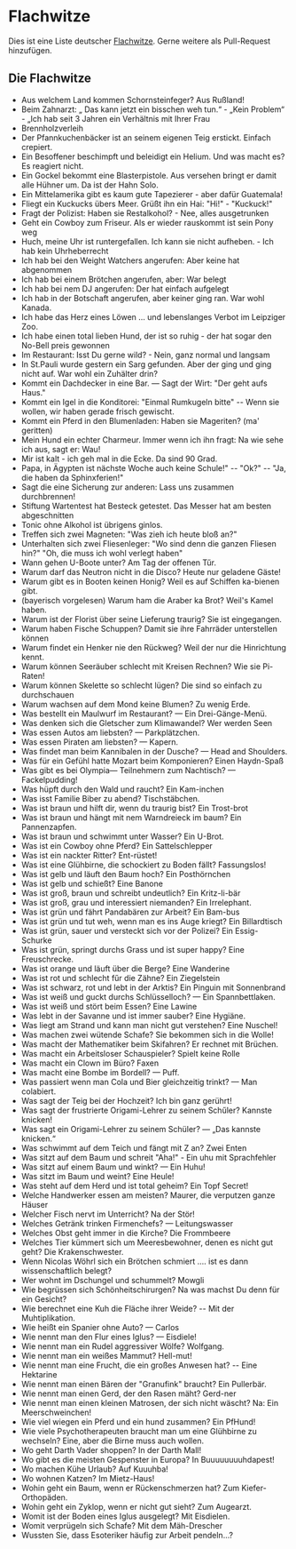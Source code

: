 # Flachwitze

Dies ist eine Liste deutscher [Flachwitze](https://de.wikipedia.org/wiki/Kalauer).
Gerne weitere als Pull-Request hinzufügen.

## Die Flachwitze

- Aus welchem Land kommen Schornsteinfeger? Aus Rußland!
- Beim Zahnarzt: „ Das kann jetzt ein bisschen weh tun.“ - „Kein Problem“ - „Ich hab seit 3 Jahren ein Verhältnis mit Ihrer Frau
- Brennholzverleih
- Der Pfannkuchenbäcker ist an seinem eigenen Teig erstickt. Einfach crepiert.
- Ein Besoffener beschimpft und beleidigt ein Helium. Und was macht es? Es reagiert nicht.
- Ein Gockel bekommt eine Blasterpistole. Aus versehen bringt er damit alle Hühner um. Da ist der Hahn Solo.
- Ein Mittelamerika gibt es kaum gute Tapezierer - aber dafür Guatemala!
- Fliegt ein Kuckucks übers Meer. Grüßt ihn ein Hai: "Hi!" - "Kuckuck!"
- Fragt der Polizist: Haben sie Restalkohol? - Nee, alles ausgetrunken
- Geht ein Cowboy zum Friseur. Als er wieder rauskommt ist sein Pony weg
- Huch, meine Uhr ist runtergefallen. Ich kann sie nicht aufheben. - Ich hab kein Uhrheberrecht
- Ich hab bei den Weight Watchers angerufen: Aber keine hat abgenommen
- Ich hab bei einem Brötchen angerufen, aber: War belegt
- Ich hab bei nem DJ angerufen: Der hat einfach aufgelegt
- Ich hab in der Botschaft angerufen, aber keiner ging ran. War wohl Kanada.
- Ich habe das Herz eines Löwen ... und lebenslanges Verbot im Leipziger Zoo.
- Ich habe einen total lieben Hund, der ist so ruhig - der hat sogar den No-Bell preis gewonnen
- Im Restaurant: Isst Du gerne wild? - Nein, ganz normal und langsam
- In St.Pauli wurde gestern ein Sarg gefunden. Aber der ging und ging nicht auf. War wohl ein Zuhälter drin?
- Kommt ein Dachdecker in eine Bar. — Sagt der Wirt: "Der geht aufs Haus."
- Kommt ein Igel in die Konditorei: "Einmal Rumkugeln bitte" -- Wenn sie wollen, wir haben gerade frisch gewischt.
- Kommt ein Pferd in den Blumenladen: Haben sie Mageriten? (ma' geritten)
- Mein Hund ein echter Charmeur. Immer wenn ich ihn fragt: Na wie sehe ich aus, sagt er: Wau!
- Mir ist kalt - ich geh mal in die Ecke. Da sind 90 Grad.
- Papa, in Ägypten ist nächste Woche auch keine Schule!" -- "Ok?" -- "Ja, die haben da Sphinxferien!"
- Sagt die eine Sicherung zur anderen: Lass uns zusammen durchbrennen!
- Stiftung Wartentest hat Besteck getestet. Das Messer hat am besten abgeschnitten
- Tonic ohne Alkohol ist übrigens ginlos.
- Treffen sich zwei Magneten: "Was zieh ich heute bloß an?"
- Unterhalten sich zwei Fliesenleger: "Wo sind denn die ganzen Fliesen hin?" "Oh, die muss ich wohl verlegt haben"
- Wann gehen U-Boote unter? Am Tag der offenen Tűr.
- Warum darf das Neutron nicht in die Disco? Heute nur geladene Gäste!
- Warum gibt es in Booten keinen Honig? Weil es auf Schiffen ka-bienen gibt.
- (bayerisch vorgelesen) Warum ham die Araber ka Brot? Weil's Kamel haben.
- Warum ist der Florist über seine Lieferung traurig? Sie ist eingegangen.
- Warum haben Fische Schuppen? Damit sie ihre Fahrräder unterstellen können
- Warum findet ein Henker nie den Rückweg? Weil der nur die Hinrichtung kennt.
- Warum können Seeräuber schlecht mit Kreisen Rechnen? Wie sie Pi-Raten!
- Warum können Skelette so schlecht lügen? Die sind so einfach zu durchschauen
- Warum wachsen auf dem Mond keine Blumen? Zu wenig Erde.
- Was bestellt ein Maulwurf im Restaurant? — Ein Drei-Gänge-Menü.
- Was denken sich die Gletscher zum Klimawandel? Wer werden Seen
- Was essen Autos am liebsten? — Parkplätzchen.
- Was essen Piraten am liebsten? — Kapern.
- Was findet man beim Kannibalen in der Dusche? — Head and Shoulders.
- Was für ein Gefühl hatte Mozart beim Komponieren? Einen Haydn-Spaß
- Was gibt es bei Olympia— Teilnehmern zum Nachtisch? — Fackelpudding!
- Was hüpft durch den Wald und raucht? Ein Kam-inchen
- Was isst Familie Biber zu abend? Tischstäbchen.
- Was ist braun und hilft dir, wenn du traurig bist? Ein Trost-brot
- Was ist braun und hängt mit nem Warndreieck im baum? Ein Pannenzapfen.
- Was ist braun und schwimmt unter Wasser? Ein U-Brot.
- Was ist ein Cowboy ohne Pferd? Ein Sattelschlepper
- Was ist ein nackter Ritter? Ent-rüstet!
- Was ist eine Glühbirne, die schockiert zu Boden fällt? Fassungslos!
- Was ist gelb und läuft den Baum hoch? Ein Posthörnchen
- Was ist gelb und schießt? Eine Banone
- Was ist groß, braun und schreibt undeutlich? Ein Kritz-li-bär
- Was ist groß, grau und interessiert niemanden? Ein Irrelephant.
- Was ist grün und fährt Pandabären zur Arbeit? Ein Bam-bus
- Was ist grün und tut weh, wenn man es ins Auge kriegt? Ein Billardtisch
- Was ist grün, sauer und versteckt sich vor der Polizei? Ein Essig-Schurke
- Was ist grün, springt durchs Grass und ist super happy? Eine Freuschrecke.
- Was ist orange und läuft über die Berge? Eine Wanderine
- Was ist rot und schlecht fűr die Zähne? Ein Ziegelstein
- Was ist schwarz, rot und lebt in der Arktis? Ein Pinguin mit Sonnenbrand
- Was ist weiß und guckt durchs Schlüsselloch? — Ein Spannbettlaken.
- Was ist weiß und stört beim Essen? Eine Lawine
- Was lebt in der Savanne und ist immer sauber? Eine Hygiäne.
- Was liegt am Strand und kann man nicht gut verstehen? Eine Nuschel!
- Was machen zwei wütende Schafe? Sie bekommen sich in die Wolle!
- Was macht der Mathematiker beim Skifahren? Er rechnet mit Brüchen.
- Was macht ein Arbeitsloser Schauspieler? Spielt keine Rolle
- Was macht ein Clown im Büro? Faxen
- Was macht eine Bombe im Bordell? — Puff.
- Was passiert wenn man Cola und Bier gleichzeitig trinkt? — Man colabiert.
- Was sagt der Teig bei der Hochzeit? Ich bin ganz gerührt!
- Was sagt der frustrierte Origami-Lehrer zu seinem Schűler? Kannste knicken!
- Was sagt ein Origami-Lehrer zu seinem Schüler? — „Das kannste knicken.“
- Was schwimmt auf dem Teich und fängt mit Z an? Zwei Enten
- Was sitzt auf dem Baum und schreit "Aha!" - Ein uhu mit Sprachfehler
- Was sitzt auf einem Baum und winkt? — Ein Huhu!
- Was sitzt im Baum und weint? Eine Heule!
- Was steht auf dem Herd und ist total geheim? Ein Topf Secret!
- Welche Handwerker essen am meisten? Maurer, die verputzen ganze Häuser
- Welcher Fisch nervt im Unterricht? Na der Stör!
- Welches Getränk trinken Firmenchefs? — Leitungswasser
- Welches Obst geht immer in die Kirche? Die Frommbeere
- Welches Tier kümmert sich um Meeresbewohner, denen es nicht gut geht? Die Krakenschwester.
- Wenn Nicolas Wöhrl sich ein Brötchen schmiert .... ist es dann wissenschaftlich belegt?
- Wer wohnt im Dschungel und schummelt? Mowgli
- Wie begrüssen sich Schönheitschirurgen? Na was machst Du denn für ein Gesicht?
- Wie berechnet eine Kuh die Fläche ihrer Weide? -- Mit der Muhtiplikation.
- Wie heißt ein Spanier ohne Auto? — Carlos
- Wie nennt man den Flur eines Iglus? — Eisdiele!
- Wie nennt man ein Rudel aggressiver Wölfe? Wolfgang.
- Wie nennt man ein weißes Mammut? Hell-mut!
- Wie nennt man eine Frucht, die ein großes Anwesen hat? -- Eine Hektarine
- Wie nennt man einen Bären der "Granufink" braucht? Ein Pullerbär.
- Wie nennt man einen Gerd, der den Rasen mäht? Gerd-ner
- Wie nennt man einen kleinen Matrosen, der sich nicht wäscht? Na: Ein Meerschweinchen!
- Wie viel wiegen ein Pferd und ein hund zusammen? Ein PfHund!
- Wie viele Psychotherapeuten braucht man um eine Glühbirne zu wechseln? Eine, aber die Birne muss auch wollen.
- Wo geht Darth Vader shoppen? In der Darth Mall!
- Wo gibt es die meisten Gespenster in Europa? In Buuuuuuuuhdapest!
- Wo machen Kühe Urlaub? Auf Kuuuhba!
- Wo wohnen Katzen? Im Mietz-Haus!
- Wohin geht ein Baum, wenn er Rückenschmerzen hat? Zum Kiefer-Orthopäden.
- Wohin geht ein Zyklop, wenn er nicht gut sieht? Zum Augearzt.
- Womit ist der Boden eines Iglus ausgelegt? Mit Eisdielen.
- Womit verprügeln sich Schafe? Mit dem Mäh-Drescher
- Wussten Sie, dass Esoteriker häufig zur Arbeit pendeln...?
